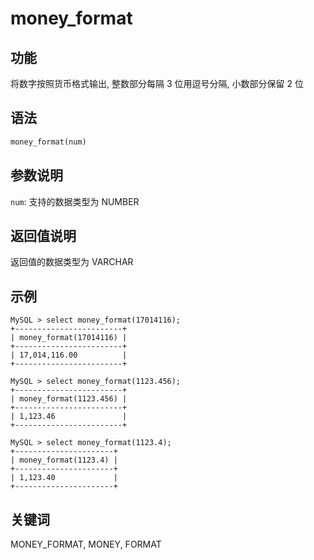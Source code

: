 # money_format

## 功能

将数字按照货币格式输出, 整数部分每隔 3 位用逗号分隔, 小数部分保留 2 位

## 语法

```Haskell
money_format(num)
```

## 参数说明

`num`: 支持的数据类型为 NUMBER

## 返回值说明

返回值的数据类型为 VARCHAR

## 示例

```Plain Text
MySQL > select money_format(17014116);
+------------------------+
| money_format(17014116) |
+------------------------+
| 17,014,116.00          |
+------------------------+

MySQL > select money_format(1123.456);
+------------------------+
| money_format(1123.456) |
+------------------------+
| 1,123.46               |
+------------------------+

MySQL > select money_format(1123.4);
+----------------------+
| money_format(1123.4) |
+----------------------+
| 1,123.40             |
+----------------------+
```

## 关键词

MONEY_FORMAT, MONEY, FORMAT
